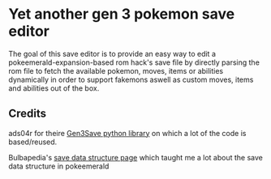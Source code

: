Yet another gen 3 pokemon save editor
========

The goal of this save editor is to provide an easy way to edit a pokeemerald-expansion-based rom hack's save file by directly parsing the rom file to fetch the available pokemon, moves, items or abilities dynamically in order to support fakemons aswell as custom moves, items and abilities out of the box.

Credits
-------------
ads04r for theire [Gen3Save python library](https://github.com/ads04r/Gen3Save/tree/master) on which a lot of the code is based/reused.

Bulbapedia's [save data structure page](https://bulbapedia.bulbagarden.net/wiki/Save_data_structure_(Generation_III)) which taught me a lot about the save data structure in pokeemerald
